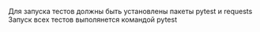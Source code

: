 Для запуска тестов должны быть установлены пакеты pytest и requests
Запуск всех тестов выполянется командой pytest
